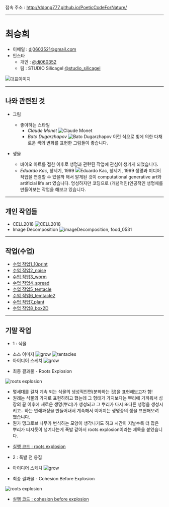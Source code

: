 접속 주소 : <http://ddong777.github.io/PoeticCodeForNature/>

---------------------------------------

# 최승희
  - 이메일 : dj0603521@gmail.com
  - 인스타
    - 개인 : [@dj060352](https://www.instagram.com/dj060352/)
    - 팀 : STUDIO Silicagel [@studio_silicagel](https://www.instagram.com/studio_silicagel/)

   ![대표이미지](./img/img_decom.jpg)

---------------------------------------
## 나와 관련된 것

* 그림
  * 좋아하는 스타일
    - *Claude Monet*
![Claude Monet](./img/monet.jpg)
    - *Bato Dugarzhapov*
![Bato Dugarzhapov](./img/bato.jpg)
  이런 식으로 빛에 의한 다채로운 색의 변화를 표현한 그림들이 좋습니다.


* 생물
  * 바이오 아트를 접한 이후로 생명과 관련된 작업에 관심이 생기게 되었습니다.
  - *Eduardo Kac*, 창세기, 1999
  ![Eduardo Kac, 창세기, 1999](./img/kac.png)
  생명과 미디어작업을 연결할 수 있을까 해서 알게된 것이 computational generative art와 artificial life art 였습니다.
  엉성하지만 코딩으로 (개념적인)인공적인 생명체를 만들어보는 작업을 해보고 있습니다.

---------------------------------------
## 개인 작업들
  - CELL2018
![CELL2018](./img/cell.PNG)
  - Image Decomposition
![imageDecomposition, food_0531](./img/food.png)

---------------------------------------

## 작업(수업)
 * [수업 작업1_10print](./10print_test_0313_2)
 * [수업 작업2_noise](./noise_test0325_2)
 * [수업 작업3_worm](./worm0415)
 * [수업 작업4_spread](./spread0415)
 * [수업 작업5_tentacle](./tentacleGenerator0415)
 * [수업 작업6_temtacle2](./tentacleGenerator0417)
 * [수업 작업7_plant](./plant0512)
 * [수업 작업8_box2D](./box2D_exercise0515/NOC_5_02_Boxes_myGit0515_ddong777)

---------------------------------------

## 기말 작업
  * 1 : 식물
  - 소스 이미지
  ![grow](./img/grow.png)
  ![tentacles](./img/tentacles.png)
  - 아이디어 스케치
  ![grow](./img/idea1.jpg)


 * 최종 결과물 - Roots Explosion

  ![roots explosion](./img/roots2.gif)
  - 몇세대를 걸쳐 계속 되는 식물의 생성적인면(분화하는 것)을 표현해보고자 함!
  - 원래는 식물의 가지로 표현하려고 했는데 그 형태가 가지보다는 뿌리에 가까워서 성장의 끝 이후에 새로운 생명(뿌리)가 생성되고 그 뿌리가 다시 또다른 생명을 생성시키고.. 하는 연쇄과정을 만들어내서 계속해서 이어지는 생명종의 생을 표현해보려 했습니다.
  - 뭔가 맹그로브 나무가 번식하는 모양이 생각나기도 하고 시간이 지날수록 더 많은 뿌리가 터지듯이 생겨나는게 폭발 같아서 roots explosion이라는 제목을 붙였습니다.

 * [실행 코드 : roots explosion](./roots_0622)

 * 2 : 폭발 전 응집
 - 아이디어 스케치
 ![grow](./img/idea2.jpg)

 * 최종 결과물 - Cohesion Before Explosion

 ![roots explosion](./img/cohesion.gif)
* [실행 코드 : cohesion before explosion](./group_autoAgents_0624)
